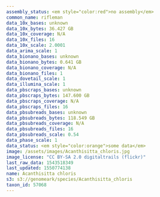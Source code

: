 ```yaml
---
assembly_status: <em style="color:red">no assembly</em>
common_name: rifleman
data_10x_bases: unknown
data_10x_bytes: 36.427 GB
data_10x_coverage: N/A
data_10x_files: 16
data_10x_scale: 2.0001
data_arima_scale: 1
data_bionano_bases: unknown
data_bionano_bytes: 0.641 GB
data_bionano_coverage: N/A
data_bionano_files: 1
data_dovetail_scale: 1
data_illumina_scale: 1
data_pbscraps_bases: unknown
data_pbscraps_bytes: 147.600 GB
data_pbscraps_coverage: N/A
data_pbscraps_files: 16
data_pbsubreads_bases: unknown
data_pbsubreads_bytes: 118.549 GB
data_pbsubreads_coverage: N/A
data_pbsubreads_files: 16
data_pbsubreads_scale: 0.54
data_phase_scale: 1
data_status: <em style="color:orange">some data</em>
image: /assets/images/Acanthisitta_chloris.jpg
image_license: "CC BY-SA 2.0 digitaltrails (flickr)"
last_raw_data: 1543518349
last_updated: 1550774138
name: Acanthisitta chloris
s3: s3://genomeark/species/Acanthisitta_chloris
taxon_id: 57068
---
```

